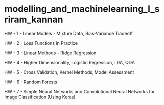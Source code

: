 # modelling_and_machinelearning_I_sriram_kannan

HW - 1 - Linear Models - Mixture Data, Bias-Variance Tradeoff 

HW - 2 - Loss Functions in Practice

HW - 3 - Linear Methods - Ridge Regression

HW - 4 - Higher Dimensionality, Logistic Regression, LDA, QDA

HW - 5 - Cross Validation, Kernel Methods, Model Assessment

HW - 6 - Random Forests

HW - 7 - Simple Neural Networks and Convolutional Neural Networks for Image Classification (Using Keras)

